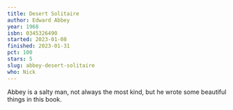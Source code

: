 ```yaml
---
title: Desert Solitaire
author: Edward Abbey
year: 1968
isbn: 0345326490
started: 2023-01-08
finished: 2023-01-31
pct: 100
stars: 5
slug: abbey-desert-solitaire
who: Nick
---
```


Abbey is a salty man, not always the most kind, but he wrote some beautiful things in this book.
